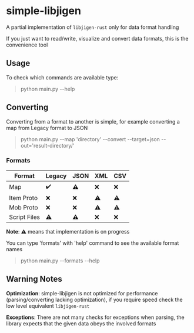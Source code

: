 # simple-libjigen

A partial implementation of `libjigen-rust` only for data format handling

If you just want to read/write, visualize and convert data formats,
this is the convenience tool


## Usage
To check which commands are available type:
> python main.py --help

## Converting
Converting from a format to another is simple, for example converting a map
from Legacy format to JSON

> python main.py --map 'directory' --convert --target=json --out='result-directory/'

### Formats
| Format       | Legacy | JSON | XML | CSV |
|--------------|--------|------|-----|-----|
| Map          | ✔️     | ⚠️   | ❌   | ❌   |
| Item Proto   | ❌      | ❌    | ⚠️  | ⚠️  |
| Mob Proto    | ❌      | ❌    | ⚠️  | ⚠️  |
| Script Files | ⚠️     | ⚠️   | ❌   | ❌   |
**Note**: ⚠️ means that implementation is on progress️

You can type 'formats' with 'help' command to see the available format names
> python main.py --formats --help

## Warning Notes
**Optimization**: simple-libjigen is not optimized for performance (parsing/converting lacking optimization),
if you require speed check the low level equivalent `libjigen-rust`

**Exceptions**: There are not many checks for exceptions when parsing,
the library expects that the given data obeys the involved formats
